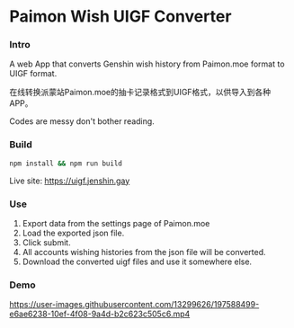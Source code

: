 # Paimon Wish UIGF Converter

### Intro
A web App that converts Genshin wish history from Paimon.moe format to UIGF format.

在线转换派蒙站Paimon.moe的抽卡记录格式到UIGF格式，以供导入到各种APP。

Codes are messy don't bother reading.

### Build
```sh
npm install && npm run build
```
Live site: https://uigf.jenshin.gay

### Use
1. Export data from the settings page of Paimon.moe
2. Load the exported json file.
3. Click submit.
4. All accounts wishing histories from the json file will be converted.
5. Download the converted uigf files and use it somewhere else.

### Demo
https://user-images.githubusercontent.com/13299626/197588499-e6ae6238-10ef-4f08-9a4d-b2c623c505c6.mp4

